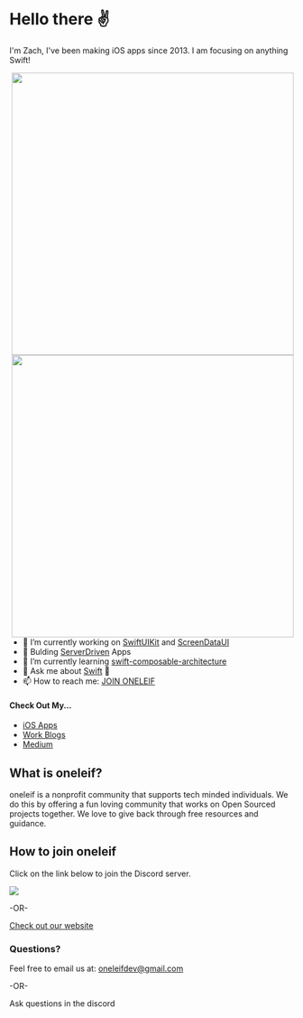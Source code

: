 # Hello there ✌️

I'm Zach, I've been making iOS apps since 2013. I am focusing on anything Swift! 

<img align="right" width=500 src="https://github-readme-stats.vercel.app/api?username=0xLeif&show_icons=true&theme=onedark&count_private=true" />
<img align="right" width=500 src="https://github-profile-trophy.vercel.app/?username=0xLeif&theme=onedark" />

- 🔭  I’m currently working on [SwiftUIKit](https://github.com/0xLet/SwiftUIKit) and [ScreenDataUI](https://github.com/ServerDriven/ScreenDataUI-ios)
- 🔨  Bulding [ServerDriven](https://github.com/ServerDriven) Apps
- 🌱  I’m currently learning [swift-composable-architecture](https://www.pointfree.co/collections/composable-architecture)
- 💬  Ask me about [Swift](https://github.com/0xLet) 🧡
- 📫  How to reach me: [JOIN ONELEIF](https://discord.com/invite/tv9UdJK)

#### Check Out My...
- [iOS Apps](https://apps.apple.com/lb/developer/zach-eriksen/id851997363)
- [Work Blogs](https://www.clientresourcesinc.com/author/zeriksen/)
- [Medium](https://medium.com/@0xLeif)


## What is oneleif?
oneleif is a nonprofit community that supports tech minded individuals. We do this by offering a fun loving community that works on Open Sourced projects together. 
We love to give back through free resources and guidance.

## How to join oneleif
Click on the link below to join the Discord server.

[![](https://img.shields.io/badge/oneleif-Discord-7284be.svg)](https://discord.gg/tv9UdJK)

-OR-

[Check out our website](http://oneleif.com)


### Questions?
Feel free to email us at: oneleifdev@gmail.com 

-OR-

Ask questions in the discord


